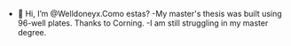 - 👋 Hi, I’m @Welldoneyx.Como estas?
-My master's thesis was built using 96-well plates. Thanks to Corning.
-I am still struggling in my master degree.
<!---
Welldoneyx/Welldoneyx is a ✨ special ✨ repository because its `README.md` (this file) appears on your GitHub profile.
You can click the Preview link to take a look at your changes.
--->
